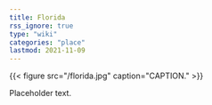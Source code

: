 ```yaml
---
title: Florida
rss_ignore: true
type: "wiki"
categories: "place"
lastmod: 2021-11-09
---
```


{{< figure src="/florida.jpg" caption="CAPTION." >}}

Placeholder text.